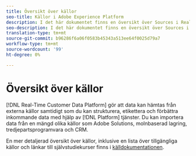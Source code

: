 ```yaml
---
title: Översikt över källor
seo-title: Källor i Adobe Experience Platform
description: I det här dokumentet finns en översikt över Sources i Real-Time Customer Data Platform
seo-description: I det här dokumentet finns en översikt över Sources i Real-Time Customer Data Platform
translation-type: tm+mt
source-git-commit: b96286f6a06f0583b45343a513ee64f0025d79a7
workflow-type: tm+mt
source-wordcount: '99'
ht-degree: 0%

---
```



# Översikt över källor

[!DNL Real-Time Customer Data Platform] gör att data kan hämtas från externa källor samtidigt som du kan strukturera, etikettera och förbättra inkommande data med hjälp av [!DNL Platform] tjänster. Du kan importera data från en mängd olika källor som Adobe Solutions, molnbaserad lagring, tredjepartsprogramvara och CRM.

En mer detaljerad översikt över källor, inklusive en lista över tillgängliga källor och länkar till självstudiekurser finns i [källdokumentationen](../../sources/home.md).